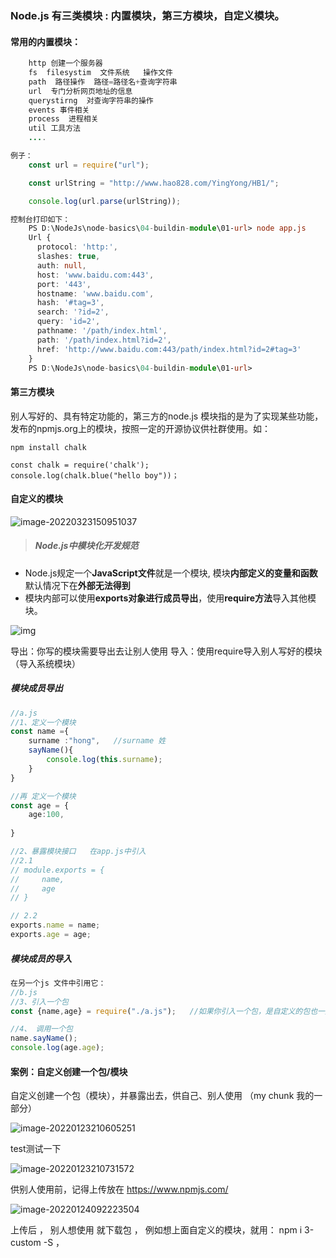 ### Node.js 有三类模块 : 内置模块，第三方模块，自定义模块。

#### 常用的内置模块：

```java
    http 创建一个服务器 
    fs  filesystim  文件系统   操作文件 
    path  路径操作  路径=路径名+查询字符串
    url  专门分析网页地址的信息
    querystirng  对查询字符串的操作
    events 事件相关
    process  进程相关
    util 工具方法 
    .... 
```

```typescript
例子：
    const url = require("url");

    const urlString = "http://www.hao828.com/YingYong/HB1/";

    console.log(url.parse(urlString));
```

```typescript
控制台打印如下：
    PS D:\NodeJs\node-basics\04-buildin-module\01-url> node app.js
    Url {
      protocol: 'http:',
      slashes: true,
      auth: null,
      host: 'www.baidu.com:443',
      port: '443',
      hostname: 'www.baidu.com',
      hash: '#tag=3',
      search: '?id=2',
      query: 'id=2',
      pathname: '/path/index.html',
      path: '/path/index.html?id=2',
      href: 'http://www.baidu.com:443/path/index.html?id=2#tag=3'
    }
    PS D:\NodeJs\node-basics\04-buildin-module\01-url>
```



#### 第三方模块

别人写好的、具有特定功能的，第三方的node.js 模块指的是为了实现某些功能，发布的npmjs.org上的模块，按照一定的开源协议供社群使用。如：

```apl
npm install chalk 
```

```apl
const chalk = require('chalk');
console.log(chalk.blue("hello boy"))；
```



#### 自定义的模块

![image-20220323150951037](F:\Typora\typora-user-images\image-20220323150951037.png)

> ##### Node.js中模块化开发规范

- Node.js规定一个**JavaScript文件**就是一个模块, 模块**内部定义的变量和函数**默认情况下在**外部无法得到**
- 模块内部可以使用**exports对象进行成员导出**，使用**require方法**导入其他模块。

![img](F:\Typora\typora-user-images\1564834-20200315222731207-1766468766.png)

导出：你写的模块需要导出去让别人使用
导入：使用require导入别人写好的模块（导入系统模块）

##### 模块成员导出

```typescript
//a.js
//1、定义一个模块
const name ={
    surname :"hong",   //surname 姓
    sayName(){
        console.log(this.surname);
    }
}

//再 定义一个模块
const age = {
    age:100,
    
}

//2、暴露模块接口   在app.js中引入
//2.1
// module.exports = {
//     name,
//     age
// }

// 2.2
exports.name = name;
exports.age = age;
```

##### 模块成员的导入

```javascript
在另一个js 文件中引用它：
//b.js
//3、引入一个包
const {name,age} = require("./a.js");   //如果你引入一个包，是自定义的包也一定要写清路径，不然又到全局里去找

//4、 调用一个包
name.sayName();
console.log(age.age);
```



#### 案例：自定义创建一个包/模块

自定义创建一个包（模块），并暴露出去，供自己、别人使用       （my chunk  我的一部分）

![image-20220123210605251](F:\Typora\typora-user-images\image-20220123210605251.png)

test测试一下

![image-20220123210731572](F:\Typora\typora-user-images\image-20220123210731572.png)

供别人使用前，记得上传放在   https://www.npmjs.com/     

![image-20220124092223504](F:\Typora\typora-user-images\image-20220124092223504.png)

上传后  ， 别人想使用 就下载包  ， 例如想上面自定义的模块，就用： npm i 3-custom -S  ，